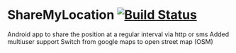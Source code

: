 ShareMyLocation  [![Build Status](https://travis-ci.org/december-soul/ShareMyLocation.svg?branch=master)](https://travis-ci.org/december-soul/ShareMyLocation)
===============

Android app to share the position at a regular interval via http or sms
Added multiuser support
Switch from google maps to open street map (OSM)
